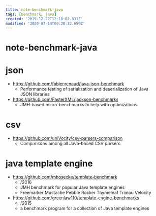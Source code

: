 ```yaml
---
title: note-benchmark-java
tags: [benchmark, java]
created: '2019-12-22T12:18:02.831Z'
modified: '2020-07-14T09:28:32.650Z'
---
```


# note-benchmark-java

# json

- https://github.com/fabienrenaud/java-json-benchmark
  - Performance testing of serialization and deserialization of Java JSON libraries
- https://github.com/FasterXML/jackson-benchmarks
  - JMH-based micro-benchmarks to help with optimizations

# csv

- https://github.com/uniVocity/csv-parsers-comparison
  - Comparisons among all Java-based CSV parsers

# java template engine

- https://github.com/mbosecke/template-benchmark
  - /2016
  - JMH benchmark for popular Java template engines
  - Freemarker Mustache Pebble Rocker Thymeleaf Trimou Velocity
- https://github.com/greenlaw110/template-engine-benchmarks
  - /2015
  - a benchmark program for a collection of Java template engines
